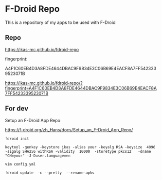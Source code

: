 # F-Droid Repo

This is a repository of my apps to be used with F-Droid

## Repo 

https://ikas-mc.github.io/fdroid-repo

fingerprint:

A4F1C60EB4D3A8FDE4644DBAC9F9834E3C06B69E4EACF8A7FF5423339523071B

https://ikas-mc.github.io/fdroid-repo/?fingerprint=A4F1C60EB4D3A8FDE4644DBAC9F9834E3C06B69E4EACF8A7FF5423339523071B



## For dev
Setup an F-Droid App Repo

https://f-droid.org/zh_Hans/docs/Setup_an_F-Droid_App_Repo/

```
fdroid init

keytool -genkey -keystore ikas -alias your -keyalg RSA -keysize  4096 -sigalg SHA256 withRSA -validity  10000  -storetype pkcs12   -dname "CN=your" -J-Duser.language=en

vim config.yml 

fdroid update  -c --pretty  --rename-apks
```
